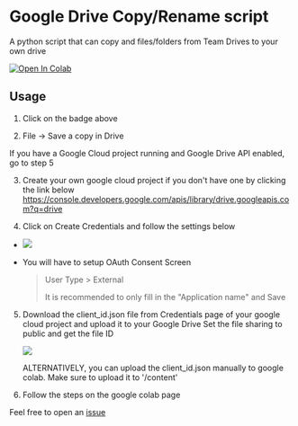 # Google Drive Copy/Rename script
A python script that can copy and files/folders from Team Drives to your own drive

    
<a href="https://colab.research.google.com/github/RaymondSalim/google-drive-downloader/blob/master/Drive_Downloader.ipynb" target="_parent"><img src="https://colab.research.google.com/assets/colab-badge.svg" alt="Open In Colab"/></a>



## Usage
1. Click on the badge above

2. File -> Save a copy in Drive

If you have a Google Cloud project running and Google Drive API enabled, go to step 5

3. Create your own google cloud project if you don't have one by clicking the link below
    https://console.developers.google.com/apis/library/drive.googleapis.com?q=drive
    
4. Click on Create Credentials and follow the settings below
  - <img src="https://raw.githubusercontent.com/RaymondSalim/google-drive-downloader/master/src/1.png"/>

  - You will have to setup OAuth Consent Screen
   
       > User Type > External
       >
       > It is recommended to only fill in the "Application name" and Save
       
5. Download the client_id.json file from Credentials page of your google cloud project and upload it to your Google Drive
   Set the file sharing to public and get the file ID
     
     <img src="https://raw.githubusercontent.com/RaymondSalim/google-drive-downloader/master/src/3.png" />
     
    ALTERNATIVELY, you can upload the client_id.json manually to google colab. Make sure to upload it to '/content'
     
6. Follow the steps on the google colab page


Feel free to open an <a href="https://github.com/RaymondSalim/google-drive-downloader/issues">issue</a>
